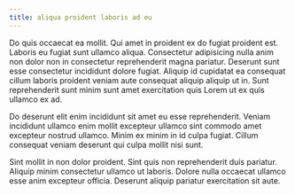 ```yaml
---
title: aliqua proident laboris ad eu
---
```


Do quis occaecat ea mollit. Qui amet in proident ex do fugiat proident est. Laboris eu fugiat sunt ullamco aliqua. Consectetur adipisicing nulla anim non dolor non in consectetur reprehenderit magna pariatur. Deserunt sunt esse consectetur incididunt dolore fugiat. Aliquip id cupidatat ea consequat cillum laboris proident veniam aute consequat aliquip aliquip ut in. Sunt reprehenderit sunt minim sunt amet exercitation quis Lorem ut ex quis ullamco ex ad.

Do deserunt elit enim incididunt sit amet eu esse reprehenderit. Veniam incididunt ullamco enim mollit excepteur ullamco sint commodo amet excepteur nostrud ullamco. Minim ex minim in id culpa fugiat. Cillum consequat veniam deserunt qui culpa mollit nisi sunt.

Sint mollit in non dolor proident. Sint quis non reprehenderit duis pariatur. Aliquip minim consectetur ullamco ut laboris. Dolore nulla occaecat ullamco esse anim excepteur officia. Deserunt aliquip pariatur exercitation sit aute.